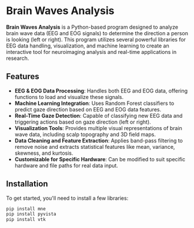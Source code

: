 # Brain Waves Analysis

**Brain Waves Analysis** is a Python-based program designed to analyze brain wave data (EEG and EOG signals) to determine the direction a person is looking (left or right). This program utilizes several powerful libraries for EEG data handling, visualization, and machine learning to create an interactive tool for neuroimaging analysis and real-time applications in research.

## Features

- **EEG & EOG Data Processing**: Handles both EEG and EOG data, offering functions to load and visualize these signals.
- **Machine Learning Integration**: Uses Random Forest classifiers to predict gaze direction based on EEG and EOG data features.
- **Real-Time Gaze Detection**: Capable of classifying new EEG data and triggering actions based on gaze direction (left or right).
- **Visualization Tools**: Provides multiple visual representations of brain wave data, including scalp topography and 3D field maps.
- **Data Cleaning and Feature Extraction**: Applies band-pass filtering to remove noise and extracts statistical features like mean, variance, skewness, and kurtosis.
- **Customizable for Specific Hardware**: Can be modified to suit specific hardware and file paths for real data input.

## Installation

To get started, you'll need to install a few libraries:

```bash
pip install mne
pip install pyvista
pip install vtk